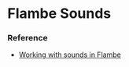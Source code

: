 # Flambe Sounds


### Reference

* [Working with sounds in Flambe](https://github.com/markknol/flambe-guide/wiki/Working-with-sound)
